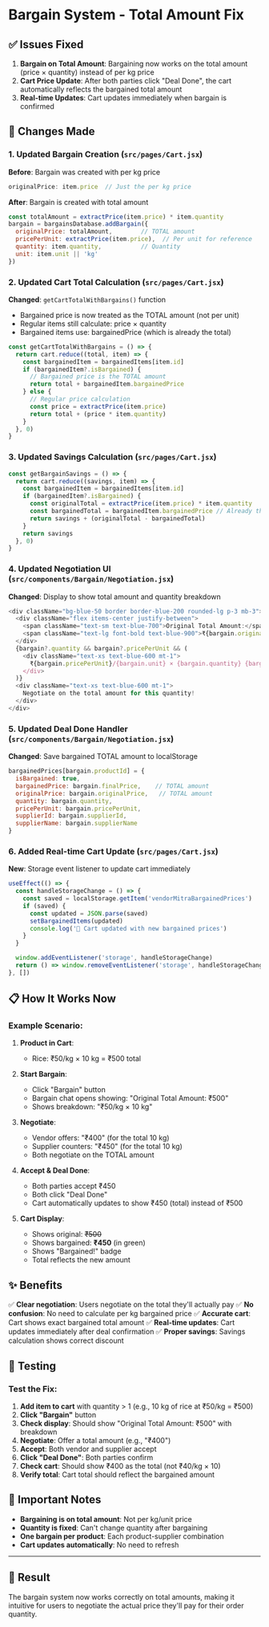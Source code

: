 # Bargain System - Total Amount Fix

## ✅ Issues Fixed

1. **Bargain on Total Amount**: Bargaining now works on the total amount (price × quantity) instead of per kg price
2. **Cart Price Update**: After both parties click "Deal Done", the cart automatically reflects the bargained total amount
3. **Real-time Updates**: Cart updates immediately when bargain is confirmed

## 🔧 Changes Made

### 1. Updated Bargain Creation (`src/pages/Cart.jsx`)

**Before**: Bargain was created with per kg price
```javascript
originalPrice: item.price  // Just the per kg price
```

**After**: Bargain is created with total amount
```javascript
const totalAmount = extractPrice(item.price) * item.quantity
bargain = bargainsDatabase.addBargain({
  originalPrice: totalAmount,        // TOTAL amount
  pricePerUnit: extractPrice(item.price),  // Per unit for reference
  quantity: item.quantity,           // Quantity
  unit: item.unit || 'kg'
})
```

### 2. Updated Cart Total Calculation (`src/pages/Cart.jsx`)

**Changed**: `getCartTotalWithBargains()` function
- Bargained price is now treated as the TOTAL amount (not per unit)
- Regular items still calculate: price × quantity
- Bargained items use: bargainedPrice (which is already the total)

```javascript
const getCartTotalWithBargains = () => {
  return cart.reduce((total, item) => {
    const bargainedItem = bargainedItems[item.id]
    if (bargainedItem?.isBargained) {
      // Bargained price is the TOTAL amount
      return total + bargainedItem.bargainedPrice
    } else {
      // Regular price calculation
      const price = extractPrice(item.price)
      return total + (price * item.quantity)
    }
  }, 0)
}
```

### 3. Updated Savings Calculation (`src/pages/Cart.jsx`)

```javascript
const getBargainSavings = () => {
  return cart.reduce((savings, item) => {
    const bargainedItem = bargainedItems[item.id]
    if (bargainedItem?.isBargained) {
      const originalTotal = extractPrice(item.price) * item.quantity
      const bargainedTotal = bargainedItem.bargainedPrice // Already the total
      return savings + (originalTotal - bargainedTotal)
    }
    return savings
  }, 0)
}
```

### 4. Updated Negotiation UI (`src/components/Bargain/Negotiation.jsx`)

**Changed**: Display to show total amount and quantity breakdown
```javascript
<div className="bg-blue-50 border border-blue-200 rounded-lg p-3 mb-3">
  <div className="flex items-center justify-between">
    <span className="text-sm text-blue-700">Original Total Amount:</span>
    <span className="text-lg font-bold text-blue-900">₹{bargain.originalPrice}</span>
  </div>
  {bargain?.quantity && bargain?.pricePerUnit && (
    <div className="text-xs text-blue-600 mt-1">
      ₹{bargain.pricePerUnit}/{bargain.unit} × {bargain.quantity} {bargain.unit}
    </div>
  )}
  <div className="text-xs text-blue-600 mt-1">
    Negotiate on the total amount for this quantity!
  </div>
</div>
```

### 5. Updated Deal Done Handler (`src/components/Bargain/Negotiation.jsx`)

**Changed**: Save bargained TOTAL amount to localStorage
```javascript
bargainedPrices[bargain.productId] = {
  isBargained: true,
  bargainedPrice: bargain.finalPrice,    // TOTAL amount
  originalPrice: bargain.originalPrice,   // TOTAL amount
  quantity: bargain.quantity,
  pricePerUnit: bargain.pricePerUnit,
  supplierId: bargain.supplierId,
  supplierName: bargain.supplierName
}
```

### 6. Added Real-time Cart Update (`src/pages/Cart.jsx`)

**New**: Storage event listener to update cart immediately
```javascript
useEffect(() => {
  const handleStorageChange = () => {
    const saved = localStorage.getItem('vendorMitraBargainedPrices')
    if (saved) {
      const updated = JSON.parse(saved)
      setBargainedItems(updated)
      console.log('🔄 Cart updated with new bargained prices')
    }
  }

  window.addEventListener('storage', handleStorageChange)
  return () => window.removeEventListener('storage', handleStorageChange)
}, [])
```

## 📋 How It Works Now

### Example Scenario:

1. **Product in Cart**:
   - Rice: ₹50/kg × 10 kg = ₹500 total

2. **Start Bargain**:
   - Click "Bargain" button
   - Bargain chat opens showing: "Original Total Amount: ₹500"
   - Shows breakdown: "₹50/kg × 10 kg"

3. **Negotiate**:
   - Vendor offers: "₹400" (for the total 10 kg)
   - Supplier counters: "₹450" (for the total 10 kg)
   - Both negotiate on the TOTAL amount

4. **Accept & Deal Done**:
   - Both parties accept ₹450
   - Both click "Deal Done"
   - Cart automatically updates to show ₹450 (total) instead of ₹500

5. **Cart Display**:
   - Shows original: ~~₹500~~ 
   - Shows bargained: **₹450** (in green)
   - Shows "Bargained!" badge
   - Total reflects the new amount

## ✨ Benefits

✅ **Clear negotiation**: Users negotiate on the total they'll actually pay
✅ **No confusion**: No need to calculate per kg bargained price
✅ **Accurate cart**: Cart shows exact bargained total amount
✅ **Real-time updates**: Cart updates immediately after deal confirmation
✅ **Proper savings**: Savings calculation shows correct discount

## 🧪 Testing

### Test the Fix:

1. **Add item to cart** with quantity > 1 (e.g., 10 kg of rice at ₹50/kg = ₹500)
2. **Click "Bargain"** button
3. **Check display**: Should show "Original Total Amount: ₹500" with breakdown
4. **Negotiate**: Offer a total amount (e.g., "₹400")
5. **Accept**: Both vendor and supplier accept
6. **Click "Deal Done"**: Both parties confirm
7. **Check cart**: Should show ₹400 as the total (not ₹40/kg × 10)
8. **Verify total**: Cart total should reflect the bargained amount

## 📝 Important Notes

- **Bargaining is on total amount**: Not per kg/unit price
- **Quantity is fixed**: Can't change quantity after bargaining
- **One bargain per product**: Each product-supplier combination
- **Cart updates automatically**: No need to refresh

---

## 🎯 Result

The bargain system now works correctly on total amounts, making it intuitive for users to negotiate the actual price they'll pay for their order quantity.
